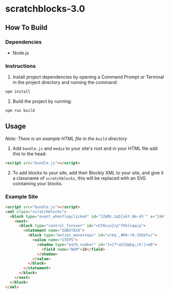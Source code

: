 # scratchblocks-3.0

## How To Build

### Dependencies
* Node.js

### Instructions

1. Install project dependencies by opening a Command Prompt or Terminal in the project directory and running the command:
```bash
npm install
```
2. Build the project by running:
```bash
npm run build
```

## Usage

_Note: There is an example HTML file in the ```build``` directory_

1. Add ```bundle.js``` and ```media``` to your site's root and in your HTML file add this to the head:
```html
<script src="bundle.js"></script>
```
2. To add blocks to your site, add their Blockly XML to your site, and give it a classname of ```scratchblocks```, this will be replaced with an SVG cointaining your blocks.

### Example Site

```html
<script src="bundle.js"></script>
<xml class="scratchblocks">
  <block type="event_whenflagclicked" id="]ZmMz.1qS[ukY.0m-43`" x="244" y="236">
    <next>
      <block type="control_forever" id="+CF8cus2/p^fXklnqacp">
        <statement name="SUBSTACK">
          <block type="motion_movesteps" id="u)b$_,#K6~!0.{Kkbfx/">
            <value name="STEPS">
              <shadow type="math_number" id="3+Cf*aU[Qqbg;/k!|+eB">
                <field name="NUM">10</field>
              </shadow>
            </value>
          </block>
        </statement>
      </block>
    </next>
  </block>
</xml>
```
